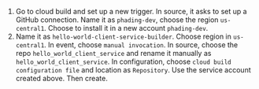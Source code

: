 1. Go to cloud build and set up a new trigger. In source, it asks to set up a GitHub connection. Name it as `phading-dev`, choose the region `us-central1`. Choose to install it in a new account `phading-dev`.
1. Name it as `hello-world-client-service-builder`. Choose region in `us-central1`. In event, choose `manual invocation`.  In source, choose the repo `hello_world_client_service` and rename it manually as `hello_world_client_service`. In configuration, choose `cloud build configuration file` and location as `Repository`. Use the service account created above. Then create.
